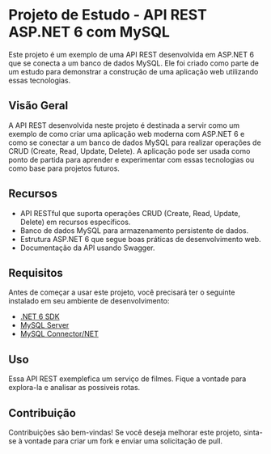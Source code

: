 # Projeto de Estudo - API REST ASP.NET 6 com MySQL

Este projeto é um exemplo de uma API REST desenvolvida em ASP.NET 6 que se conecta a um banco de dados MySQL. Ele foi criado como parte de um estudo para demonstrar a construção de uma aplicação web utilizando essas tecnologias.

## Visão Geral

A API REST desenvolvida neste projeto é destinada a servir como um exemplo de como criar uma aplicação web moderna com ASP.NET 6 e como se conectar a um banco de dados MySQL para realizar operações de CRUD (Create, Read, Update, Delete). A aplicação pode ser usada como ponto de partida para aprender e experimentar com essas tecnologias ou como base para projetos futuros.

## Recursos

- API RESTful que suporta operações CRUD (Create, Read, Update, Delete) em recursos específicos.
- Banco de dados MySQL para armazenamento persistente de dados.
- Estrutura ASP.NET 6 que segue boas práticas de desenvolvimento web.
- Documentação da API usando Swagger.

## Requisitos

Antes de começar a usar este projeto, você precisará ter o seguinte instalado em seu ambiente de desenvolvimento:

- [.NET 6 SDK](https://dotnet.microsoft.com/download/dotnet/6.0)
- [MySQL Server](https://dev.mysql.com/downloads/mysql/)
- [MySQL Connector/NET](https://dev.mysql.com/downloads/connector/net/)

## Uso

Essa API REST exemplefica um serviço de filmes. Fique a vontade para explora-la e analisar as possiveis rotas.

## Contribuição

Contribuições são bem-vindas! Se você deseja melhorar este projeto, sinta-se à vontade para criar um fork e enviar uma solicitação de pull.
